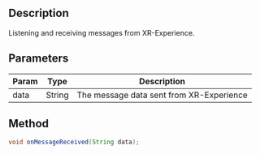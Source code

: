 ## Description

Listening and receiving messages from XR-Experience.

## Parameters

| Param | Type   | Description                              |
| ----- | ------ | ---------------------------------------- |
| data  | String | The message data sent from XR-Experience |

## Method

```java
void onMessageReceived(String data);
```
